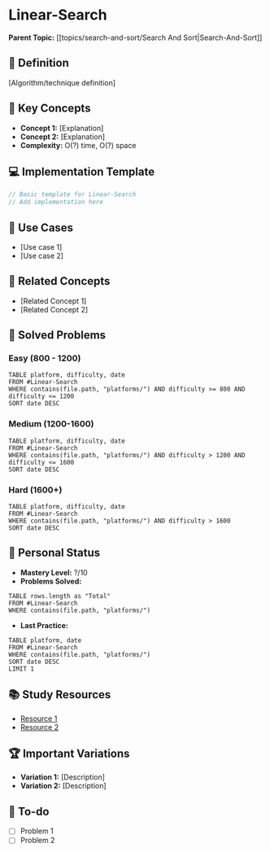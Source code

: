 # Linear-Search

**Parent Topic:** [[topics/search-and-sort/Search And Sort|Search-And-Sort]]

## 🎯 Definition
[Algorithm/technique definition]

## 🔑 Key Concepts
- **Concept 1:** [Explanation]
- **Concept 2:** [Explanation]
- **Complexity:** O(?) time, O(?) space

## 💻 Implementation Template
```cpp
// Basic template for Linear-Search
// Add implementation here
```

## 🎯 Use Cases
- [Use case 1]
- [Use case 2]

## 🔗 Related Concepts
- [Related Concept 1]
- [Related Concept 2]

## 🧠 Solved Problems
### Easy (800 - 1200)
```dataview
TABLE platform, difficulty, date
FROM #Linear-Search
WHERE contains(file.path, "platforms/") AND difficulty >= 800 AND difficulty <= 1200
SORT date DESC
```

### Medium (1200-1600)
```dataview
TABLE platform, difficulty, date
FROM #Linear-Search
WHERE contains(file.path, "platforms/") AND difficulty > 1200 AND difficulty <= 1600
SORT date DESC
```

### Hard (1600+)
```dataview
TABLE platform, difficulty, date
FROM #Linear-Search
WHERE contains(file.path, "platforms/") AND difficulty > 1600
SORT date DESC
```

## 🎯 Personal Status
- **Mastery Level:** ?/10
- **Problems Solved:** 
```dataview
TABLE rows.length as "Total"
FROM #Linear-Search
WHERE contains(file.path, "platforms/")
```

- **Last Practice:** 
```dataview
TABLE platform, date
FROM #Linear-Search
WHERE contains(file.path, "platforms/")
SORT date DESC
LIMIT 1
```

## 📚 Study Resources
- [Resource 1](URL)
- [Resource 2](URL)

## 🏆 Important Variations
- **Variation 1:** [Description]
- **Variation 2:** [Description]

## 📝 To-do
- [ ] Problem 1
- [ ] Problem 2
